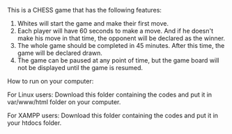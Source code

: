 This is a CHESS game that has the following features:

1. Whites will start the game and make their first move.
2. Each player will have 60 seconds to make a move. And if he doesn't make his move in that time, the opponent will be declared as the winner.
3. The whole game should be completed in 45 minutes. After this time, the game will be declared drawn.
4. The game can be paused at any point of time, but the game board will not be displayed until the game is resumed.

How to run on your computer:

For Linux users:
Download this folder containing the codes and put it in var/www/html folder on your computer.

For XAMPP users:
Download this folder containing the codes and put it in your htdocs folder.

